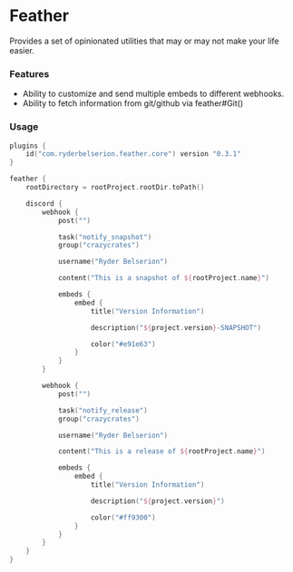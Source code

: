 # Feather
Provides a set of opinionated utilities that may or may not make your life easier.

### Features
- Ability to customize and send multiple embeds to different webhooks.
- Ability to fetch information from git/github via feather#Git()

### Usage
```kotlin
plugins {
    id("com.ryderbelserion.feather.core") version "0.3.1"
}

feather {
    rootDirectory = rootProject.rootDir.toPath()

    discord {
        webhook {
            post("")

            task("notify_snapshot")
            group("crazycrates")

            username("Ryder Belserion")

            content("This is a snapshot of ${rootProject.name}")

            embeds {
                embed {
                    title("Version Information")

                    description("${project.version}-SNAPSHOT")

                    color("#e91e63")
                }
            }
        }

        webhook {
            post("")

            task("notify_release")
            group("crazycrates")

            username("Ryder Belserion")

            content("This is a release of ${rootProject.name}")

            embeds {
                embed {
                    title("Version Information")

                    description("${project.version}")

                    color("#ff9300")
                }
            }
        }
    }
}
```